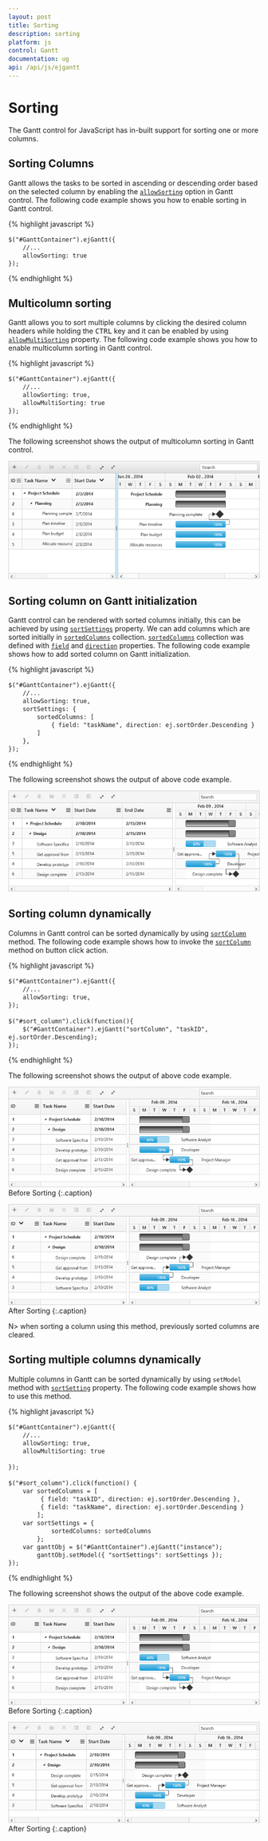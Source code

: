 ```yaml
---
layout: post
title: Sorting
description: sorting
platform: js
control: Gantt
documentation: ug
api: /api/js/ejgantt
---
```


# Sorting

The Gantt control for JavaScript has in-built support for sorting one or more columns.

## Sorting Columns

Gantt allows the tasks to be sorted in ascending or descending order based on the selected column by enabling the [`allowSorting`](/api/js/ejgantt#members:allowsorting) option in Gantt control. The following code example shows you how to enable sorting in Gantt control.

{% highlight javascript %}

    $("#GanttContainer").ejGantt({
        //...
        allowSorting: true
    });

{% endhighlight %}

## Multicolumn sorting

Gantt allows you to sort multiple columns by clicking the desired column headers while holding the <kbd>CTRL</kbd> key and it can be enabled by using [`allowMultiSorting`](/api/js/ejgantt#members:allowmultisorting) property. The following code example shows you how to enable multicolumn sorting in Gantt control.

{% highlight javascript %}

    $("#GanttContainer").ejGantt({
        //...
        allowSorting: true,
        allowMultiSorting: true
    });

{% endhighlight %}

The following screenshot shows the output of multicolumn sorting in Gantt control.

![](/js/Gantt/Sorting_images/Sorting_img1.png)

## Sorting column on Gantt initialization

Gantt control can be rendered with sorted columns initially, this can be achieved by using [`sortSettings`](/api/js/ejgantt#members:sortsettings) property. We can add columns which are sorted initially in [`sortedColumns`](/api/js/ejgantt#members:sortsettings-sortedcolumns "sortSettings.sortedColumns") collection. [`sortedColumns`](/api/js/ejgantt#members:sortsettings-sortedcolumns "sortSettings.sortedColumns") collection was defined with [`field`](/api/js/ejgantt#members:sortsettings-sortedcolumns-field "sortSettings.sortedColumns.field") and [`direction`](/api/js/ejgantt#members:sortsettings-sortedcolumns-direction "sortSettings.sortedColumns.direction") properties. The following code example shows how to add sorted column on Gantt initialization.

{% highlight javascript %}

    $("#GanttContainer").ejGantt({
        //...
        allowSorting: true,
        sortSettings: {
            sortedColumns: [
                { field: "taskName", direction: ej.sortOrder.Descending }
            ]
        },
    });

{% endhighlight %}

The following screenshot shows the output of above code example.

![](/js/Gantt/Sorting_images/Sorting_img2.png)

## Sorting column dynamically

Columns in Gantt control can be sorted dynamically by using [`sortColumn`](/api/js/ejgantt#methods:sortcolumn "sortColumn(mappingName, columnSortDirection)") method. The following code example shows how to invoke the [`sortColumn`](/api/js/ejgantt#methods:sortcolumn "sortColumn(mappingName, columnSortDirection)") method on button click action.

{% highlight javascript %}

    $("#GanttContainer").ejGantt({
        //...
        allowSorting: true,
    });

    $("#sort_column").click(function(){ 
        $("#GanttContainer").ejGantt("sortColumn", "taskID", ej.sortOrder.Descending);
    });

{% endhighlight %}

The following screenshot shows the output of above code example.

![](/js/Gantt/Sorting_images/Sorting_img3.png)
Before Sorting
{:.caption}

![](/js/Gantt/Sorting_images/Sorting_img4.png)
After Sorting
{:.caption}

N> when sorting a column using this method, previously sorted columns are cleared.

## Sorting multiple columns dynamically

Multiple columns in Gantt can be sorted dynamically by using `setModel` method with [`sortSetting`](/api/js/ejgantt#members:sortsettings) property. The following code example shows how to use this method.

{% highlight javascript %}

    $("#GanttContainer").ejGantt({
        //...
        allowSorting: true,
        allowMultiSorting: true

    });

    $("#sort_column").click(function() {
        var sortedColumns = [
             { field: "taskID", direction: ej.sortOrder.Descending },
             { field: "taskName", direction: ej.sortOrder.Descending }
            ];
        var sortSettings = {
                sortedColumns: sortedColumns
            };
        var ganttObj = $("#GanttContainer").ejGantt("instance");
            ganttObj.setModel({ "sortSettings": sortSettings });
    });

{% endhighlight %}

The following screenshot shows the output of the above code example.

![](/js/Gantt/Sorting_images/Sorting_img3.png)
Before Sorting
{:.caption}

![](/js/Gantt/Sorting_images/Sorting_img5.png)
After Sorting
{:.caption}
